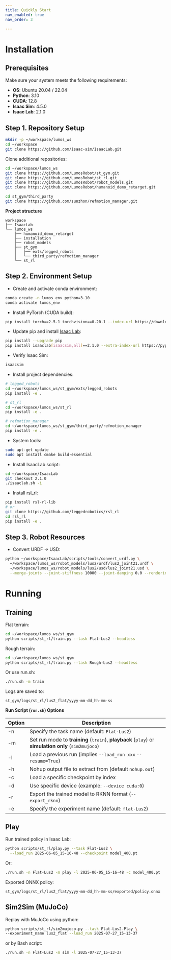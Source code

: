 ```yaml
---
title: Quickly Start
nav_enabled: true
nav_order: 3

---
```


# Installation

## Prerequisites

Make sure your system meets the following requirements:

- **OS**: Ubuntu 20.04 / 22.04
- **Python**: 3.10
- **CUDA**: 12.8
- **Isaac Sim**: 4.5.0
- **Isaac Lab**: 2.1.0


## Step 1. Repository Setup

``` bash
mkdir -p ~/workspace/lumos_ws
cd ~/workspace
git clone https://github.com/isaac-sim/IsaacLab.git
```

Clone additional repositories:

``` bash
cd ~/workspace/lumos_ws
git clone https://github.com/LumosRobot/st_gym.git
git clone https://github.com/LumosRobot/st_rl.git
git clone https://github.com/LumosRobot/robot_models.git
git clone https://github.com/LumosRobot/humanoid_demo_retarget.git

cd st_gym/third_party
git clone https://github.com/sunzhon/refmotion_manager.git
```

**Project structure**

``` plain
workspace
├── IsaacLab
└── lumos_ws
    ├── humanoid_demo_retarget
    ├── installation
    ├── robot_models
    ├── st_gym
    │   ├── exts/legged_robots
    │   └── third_party/refmotion_manager
    └── st_rl
```

## Step 2. Environment Setup

- Create and activate conda environment:

``` bash
conda create -n lumos_env python=3.10
conda activate lumos_env
```

- Install PyTorch (CUDA build):

``` bash
pip install torch==2.5.1 torchvision==0.20.1 --index-url https://download.pytorch.org/whl/cu118
```

- Update pip and install [Isaac Lab](https://isaac-sim.github.io/IsaacLab/v2.1.0/source/setup/installation/isaaclab_pip_installation.html):

``` bash
pip install --upgrade pip
pip install isaaclab[isaacsim,all]==2.1.0 --extra-index-url https://pypi.nvidia.com
```

- Verify Isaac Sim:

``` bash
isaacsim
```

- Install project dependencies:

``` bash
# legged_robots
cd ~/workspace/lumos_ws/st_gym/exts/legged_robots
pip install -e .

# st_rl
cd ~/workspace/lumos_ws/st_rl
pip install -e .

# refmotion_manager
cd ~/workspace/lumos_ws/st_gym/third_party/refmotion_manager
pip install -e .
```

- System tools:

``` bash
sudo apt-get update
sudo apt install cmake build-essential
```

- Install IsaacLab script:

``` bash
cd ~/workspace/IsaacLab
git checkout 2.1.0
./isaaclab.sh -i
```

- Install rsl_rl:

``` bash
pip install rsl-rl-lib
# or
git clone https://github.com/leggedrobotics/rsl_rl
cd rsl_rl
pip install -e .
```

## Step 3. Robot Resources

- Convert URDF → USD:
 
``` bash
python ~/workspace/IsaacLab/scripts/tools/convert_urdf.py \
  ~/workspace/lumos_ws/robot_models/lus2/urdf/lus2_joint21.urdf \
  ~/workspace/lumos_ws/robot_models/lus2/usd/lus2_joint21.usd \
  --merge-joints --joint-stiffness 10000 --joint-damping 0.0 --rendering_mode quality
```

# Running

## Training

Flat terrain:

``` bash
cd ~/workspace/lumos_ws/st_gym
python scripts/st_rl/train.py --task Flat-Lus2 --headless
```

Rough terrain:

``` bash
cd ~/workspace/lumos_ws/st_gym
python scripts/st_rl/train.py --task Rough-Lus2 --headless
```

Or use run.sh:

``` bash
./run.sh -m train
```

Logs are saved to:

``` plain
st_gym/logs/st_rl/lus2_flat/yyyy-mm-dd_hh-mm-ss
```

**Run Script (****`run.sh`****) Options**

| Option | Description                                                  |
| ------ | ------------------------------------------------------------ |
| -n     | Specify the task name (default: `Flat-Lus2`)                 |
| -m     | Set run mode to **training** (`train`), **playback** (`play`) or **simulation only** (`sim2mujoco`) |
| -l     | Load a previous run (implies `--load_run xxx` `--resume=True`) |
| -h     | Nohup output file to extract from (default `nohup.out`)      |
| -c     | Load a specific checkpoint by index                          |
| -d     | Use specific device (example: `--device cuda:0`)             |
| -r     | Export the trained model to RKNN format (`--export_rknn`)    |
| -e     | Specify the experiment name (default: `flat-Lus2`)           |

## Play

Run trained policy in Isaac Lab:

``` bash
python scripts/st_rl/play.py --task Flat-Lus2 \
  --load_run 2025-06-05_15-16-48 --checkpoint model_400.pt
```

Or:

``` bash
./run.sh -n Flat-Lus2 -m play -l 2025-06-05_15-16-48 -c model_400.pt
```

Exported ONNX policy:

``` Plain
st_gym/logs/st_rl/lus2_flat/yyyy-mm-dd_hh-mm-ss/exported/policy.onnx
```

## Sim2Sim (MuJoCo)

Replay with MuJoCo using python:

``` bash
python scripts/st_rl/sim2mujoco.py --task Flat-Lus2-Play \
--experiment_name lus2_flat --load_run 2025-07-27_15-13-37
```

or by Bash script:

``` bash
./run.sh -n Flat-Lus2 -m sim -l 2025-07-27_15-13-37
```
